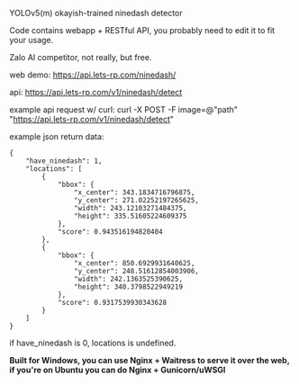 YOLOv5(m) okayish-trained ninedash detector

Code contains webapp + RESTful API, you probably need to edit it to fit your usage.

Zalo AI competitor, not really, but free.

web demo: https://api.lets-rp.com/ninedash/

api: https://api.lets-rp.com/v1/ninedash/detect

example api request w/ curl: curl -X POST -F image=@"path" "https://api.lets-rp.com/v1/ninedash/detect"

example json return data:
```
{
    "have_ninedash": 1,
    "locations": [
        {
            "bbox": {
                "x_center": 343.1834716796875,
                "y_center": 271.02252197265625,
                "width": 243.12103271484375,
                "height": 335.51605224609375
            },
            "score": 0.943516194820404
        },
        {
            "bbox": {
                "x_center": 850.6929931640625,
                "y_center": 248.51612854003906,
                "width": 242.1363525390625,
                "height": 340.3798522949219
            },
            "score": 0.9317539930343628
        }
    ]
}
```
if have_ninedash is 0, locations is undefined.

**Built for Windows, you can use Nginx + Waitress to serve it over the web, if you're on Ubuntu you can do Nginx + Gunicorn/uWSGI**
